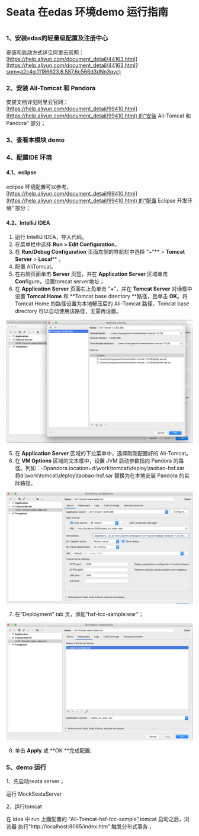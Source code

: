 # Seata 在edas 环境demo 运行指南


<a name="O49u7"></a>
# 
<a name="nMq7w"></a>
### 1、安装edas的轻量级配置及注册中心

安装和启动方式详见阿里云官网：[https://help.aliyun.com/document_detail/44163.html](https://help.aliyun.com/document_detail/44163.html?spm=a2c4g.11186623.6.587.6c566d3dNn3qyc)<br />

<a name="J97zK"></a>
### 2、安装 Ali-Tomcat 和 Pandora

安装文档详见阿里云官网：[https://help.aliyun.com/document_detail/99410.html](https://help.aliyun.com/document_detail/99410.html) 的“安装 Ali-Tomcat 和 Pandora” 部分；

<a name="1Ql3g"></a>
### 3、查看本模块 demo

<a name="px105"></a>
### 4、配置IDE 环境

<a name="Yvcnv"></a>
#### 4.1、eclipse

eclipse 环境配置可以参考，[https://help.aliyun.com/document_detail/99410.html](https://help.aliyun.com/document_detail/99410.html) 的“配置 Eclipse 开发环境” 部分；

<a name="0Kd5j"></a>
#### 4.2、IntelliJ IDEA 

1. 运行 IntelliJ IDEA，导入代码。
1. 在菜单栏中选择 ****Run** > **Edit Configuration****。
1. 在 **Run/Debug Configuration** 页面左侧的导航栏中选择 “+”** > **Tomcat Server** > **Local**** 。
1. 配置 AliTomcat。
  1. 在右侧页面单击 **Server** 页签，并在 **Application Server** 区域单击 **Con**figure，设置tomcat server地址；
  1. 在 **Application Server** 页面右上角单击 “**+**”，并在 **Tomcat Server** 对话框中设置 **Tomcat Home** 和 **Tomcat base directory **路径，且单击 **OK**。将 Tomcat Home 的路径设置为本地解压后的 Ali-Tomcat 路径，Tomcat base directory 可以自动使用该路径，无需再设置。

![image.png](./1.png)

5. 在 **Application Server** 区域的下拉菜单中，选择刚刚配置好的 Ali-Tomcat。
5. 在 **VM Options** 区域的文本框中，设置 JVM 启动参数指向 Pandora 的路径。列如：-Dpandora.location=d:\work\tomcat\deploy\taobao-hsf.sar<br />将d:\work\tomcat\deploy\taobao-hsf.sar 替换为在本地安装 Pandora 的实际路径。

![image.png](./2.png)

7. 在“Deployment” tab 页，添加“hsf-tcc-sample:war”；

![image.png](./3.png)

8. 单击 **Apply** 或 **OK **完成配置;

<a name="CI5Gn"></a>
### 5、demo 运行

1、先启动seata server；

运行 MockSeataServer

2、运行tomcat

在 idea 中 run 上面配置的 “Ali-Tomcat-hsf-tcc-sample”,tomcat 启动之后，浏览器 执行“http://localhost:8085/index.htm” 触发分布式事务；





